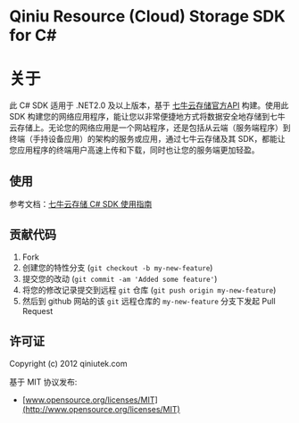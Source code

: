 # Qiniu Resource (Cloud) Storage SDK for C#  

# 关于
 
此 C# SDK 适用于 .NET2.0 及以上版本，基于 [七牛云存储官方API](http://developer.qiniu.com/docs/v6/api/) 构建。使用此 SDK 构建您的网络应用程序，能让您以非常便捷地方式将数据安全地存储到七牛云存储上。无论您的网络应用是一个网站程序，还是包括从云端（服务端程序）到终端（手持设备应用）的架构的服务或应用，通过七牛云存储及其 SDK，都能让您应用程序的终端用户高速上传和下载，同时也让您的服务端更加轻盈。
 
## 使用
 
参考文档：[七牛云存储 C# SDK 使用指南](https://github.com/qiniu/csharp-sdk/blob/develop/Docs/README.md)
 
## 贡献代码

1. Fork
2. 创建您的特性分支 (`git checkout -b my-new-feature`)
3. 提交您的改动 (`git commit -am 'Added some feature'`)
4. 将您的修改记录提交到远程 `git` 仓库 (`git push origin my-new-feature`)
5. 然后到 github 网站的该 `git` 远程仓库的 `my-new-feature` 分支下发起 Pull Request

## 许可证

Copyright (c) 2012 qiniutek.com

基于 MIT 协议发布:

* [www.opensource.org/licenses/MIT](http://www.opensource.org/licenses/MIT)
